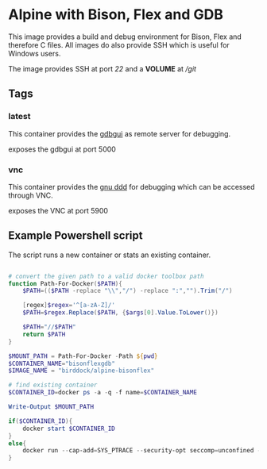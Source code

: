 # Alpine with Bison, Flex and GDB

This image provides a build and debug environment for Bison, Flex and therefore C files. All images do also provide SSH which is useful for Windows users.

The image provides SSH at port *22* and a **VOLUME** at */git*

## Tags

### latest

This container provides the [gdbgui](https://gdbgui.com/) as remote server for debugging.

exposes the gdbgui at port 5000

### vnc

This container provides the [gnu ddd](https://www.gnu.org/software/ddd/) for debugging which can be accessed through VNC.

exposes the VNC at port 5900

## Example Powershell script

The script runs a new container or stats an existing container.

````Powershell

# convert the given path to a valid docker toolbox path
function Path-For-Docker($PATH){
    $PATH=(($PATH -replace "\\","/") -replace ":","").Trim("/")

    [regex]$regex='^[a-zA-Z]/'
    $PATH=$regex.Replace($PATH, {$args[0].Value.ToLower()})

    $PATH="//$PATH"
    return $PATH
}

$MOUNT_PATH = Path-For-Docker -Path ${pwd}
$CONTAINER_NAME="bisonflexgdb"
$IMAGE_NAME = "birddock/alpine-bisonflex"

# find existing container
$CONTAINER_ID=docker ps -a -q -f name=$CONTAINER_NAME

Write-Output $MOUNT_PATH

if($CONTAINER_ID){
    docker start $CONTAINER_ID
}
else{
    docker run --cap-add=SYS_PTRACE --security-opt seccomp=unconfined -d -v "${MOUNT_PATH}://git" -p 5000:5000 -p 2222:22 --name $CONTAINER_NAME $IMAGE_NAME
}

````